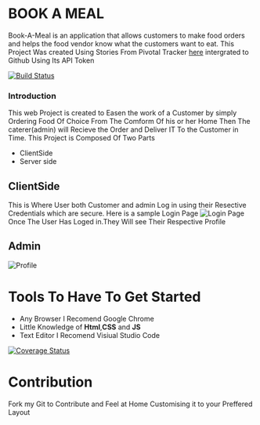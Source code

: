 # BOOK A MEAL
Book-A-Meal is an application that allows customers to make food orders and helps the food vendor know what the customers want to eat.
This Project Was created Using  Stories From Pivotal Tracker [here](https://www.pivotaltracker.com/n/projects/2165741) intergrated to Github Using Its API Token

[![Build Status](https://travis-ci.org/quantum35/book-a-meal.github.io.svg?branch=feature%2Fdevelop)](https://travis-ci.org/quantum35/book-a-meal.github.io)

### Introduction
This web Project is created to Easen the work of a Customer by simply Ordering Food Of Choice From The Comform Of his or her Home Then The caterer(admin) will Recieve the Order and Deliver IT To the Customer in Time.
This Project is Composed Of Two Parts

* ClientSide
* Server side

## ClientSide

This is Where User both Customer and admin Log in using their Resective Credentials which are secure.
 Here is a sample Login Page ![Login Page](https://github.com/quantum35/book-a-meal.github.io/blob/master/UI/gh-images/Screen%20Shot%202018-04-22%20at%2001.55.19.png) 
Once The User Has Loged in.They Will see Their Respective Profile
## Admin
![Profile](https://github.com/quantum35/book-a-meal.github.io/blob/master/UI/gh-images/Screen%20Shot%202018-04-22%20at%2001.54.45.png)

# Tools To Have To Get Started

* Any Browser I Recomend Google Chrome
* Little Knowledge of **Html**,**CSS** and **JS**
* Text Editor I Recomend Visiual Studio Code

[![Coverage Status](https://coveralls.io/repos/github/quantum35/Book-A-Meal-Backup/badge.svg?branch=feature)](https://coveralls.io/github/quantum35/Book-A-Meal-Backup?branch=feature)
# Contribution
Fork my Git to Contribute and Feel at Home Customising it to your Preffered Layout
